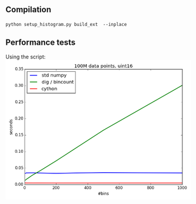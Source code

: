 ## Compilation

`python setup_histogram.py build_ext  --inplace`

## Performance tests
Using the script:
![](https://github.com/leosala/python_utils/blob/master/Histograms/perf_100M_uint16.png)
